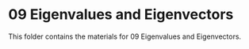 # 09 Eigenvalues and Eigenvectors

This folder contains the materials for 09 Eigenvalues and Eigenvectors.